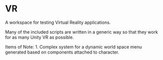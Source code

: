 # VR
A workspace for testing Virtual Reality applications. 

Many of the included scripts are written in a generic way so that they work for as many Unity VR as possible.

Items of Note: 1. Complex system for a dynamic world space menu generated based on components attached to character. 
